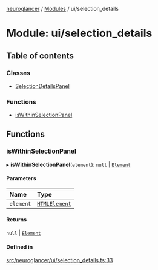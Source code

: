 [neuroglancer](../README.md) / [Modules](../modules.md) / ui/selection\_details

# Module: ui/selection\_details

## Table of contents

### Classes

- [SelectionDetailsPanel](../classes/ui_selection_details.SelectionDetailsPanel.md)

### Functions

- [isWithinSelectionPanel](ui_selection_details.md#iswithinselectionpanel)

## Functions

### isWithinSelectionPanel

▸ **isWithinSelectionPanel**(`element`): ``null`` \| [`Element`](annotation_annotation_layer_state._internal_.md#element)

#### Parameters

| Name | Type |
| :------ | :------ |
| `element` | [`HTMLElement`](annotation_annotation_layer_state._internal_.md#htmlelement) |

#### Returns

``null`` \| [`Element`](annotation_annotation_layer_state._internal_.md#element)

#### Defined in

[src/neuroglancer/ui/selection_details.ts:33](https://github.com/ActiveBrainAtlas2/neuroglancer/blob/1beb5d34/src/neuroglancer/ui/selection_details.ts#L33)
